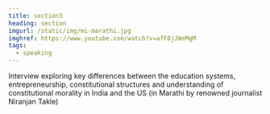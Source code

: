 ```yaml
---
title: section3
heading: section
imgurl: /static/img/mi-marathi.jpg
imghref: https://www.youtube.com/watch?v=afF8jJWeMgM
tags:
  - speaking
---
```

Interview exploring key differences between the education systems, entrepreneurship, constitutional structures and understanding of constitutional morality in India and the US (in Marathi by renowned journalist Niranjan Takle)